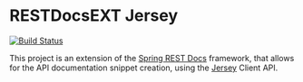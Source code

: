 
RESTDocsEXT Jersey
==================
[![Build Status](https://travis-ci.org/RESTDocsEXT/restdocsext-jersey.svg?branch=master)](https://travis-ci.org/RESTDocsEXT/restdocsext-jersey)

This project is an extension of the [Spring REST Docs][1] framework, that allows
for the API documentation snippet creation, using the [Jersey][2] Client API.

[1]: https://projects.spring.io/spring-restdocs/

[2]: https://jersey.java.net/